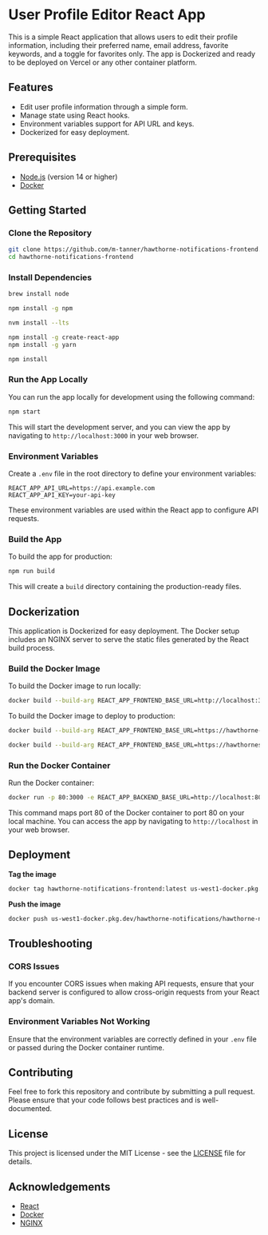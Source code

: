 # User Profile Editor React App

This is a simple React application that allows users to edit their profile information, including their preferred name, email address, favorite keywords, and a toggle for favorites only. The app is Dockerized and ready to be deployed on Vercel or any other container platform.

## Features

- Edit user profile information through a simple form.
- Manage state using React hooks.
- Environment variables support for API URL and keys.
- Dockerized for easy deployment.

## Prerequisites

- [Node.js](https://nodejs.org/) (version 14 or higher)
- [Docker](https://www.docker.com/get-started)

## Getting Started

### Clone the Repository

```bash
git clone https://github.com/m-tanner/hawthorne-notifications-frontend.git
cd hawthorne-notifications-frontend
```

### Install Dependencies

```bash
brew install node
```

```bash
npm install -g npm
```

```bash
nvm install --lts
```

```bash
npm install -g create-react-app
npm install -g yarn
```

```bash
npm install
```

### Run the App Locally

You can run the app locally for development using the following command:

```bash
npm start
```

This will start the development server, and you can view the app by navigating to `http://localhost:3000` in your web browser.

### Environment Variables

Create a `.env` file in the root directory to define your environment variables:

```plaintext
REACT_APP_API_URL=https://api.example.com
REACT_APP_API_KEY=your-api-key
```

These environment variables are used within the React app to configure API requests.

### Build the App

To build the app for production:

```bash
npm run build
```

This will create a `build` directory containing the production-ready files.

## Dockerization

This application is Dockerized for easy deployment. The Docker setup includes an NGINX server to serve the static files generated by the React build process.

### Build the Docker Image

To build the Docker image to run locally:

```bash
docker build --build-arg REACT_APP_FRONTEND_BASE_URL=http://localhost:3000 --platform linux/amd64 -t hawthorne-notifications-frontend:latest .
```


To build the Docker image to deploy to production:

```bash
docker build --build-arg REACT_APP_FRONTEND_BASE_URL=https://hawthorne-notifications-frontend-sdo7vkuv7q-uw.a.run.app --platform linux/amd64 -t hawthorne-notifications-frontend:latest .
```

```bash
docker build --build-arg REACT_APP_FRONTEND_BASE_URL=https://hawthornestereo.news --platform linux/amd64 -t hawthorne-notifications-frontend:latest .
```

### Run the Docker Container

Run the Docker container:

```bash
docker run -p 80:3000 -e REACT_APP_BACKEND_BASE_URL=http://localhost:8080 hawthorne-notifications-frontend
```

This command maps port 80 of the Docker container to port 80 on your local machine. You can access the app by navigating to `http://localhost` in your web browser.

## Deployment

**Tag the image**
```bash
docker tag hawthorne-notifications-frontend:latest us-west1-docker.pkg.dev/hawthorne-notifications/hawthorne-notifications-repo/hawthorne-notifications-frontend:latest
```

**Push the image**
```bash
docker push us-west1-docker.pkg.dev/hawthorne-notifications/hawthorne-notifications-repo/hawthorne-notifications-frontend:latest
```

## Troubleshooting

### CORS Issues

If you encounter CORS issues when making API requests, ensure that your backend server is configured to allow cross-origin requests from your React app's domain.

### Environment Variables Not Working

Ensure that the environment variables are correctly defined in your `.env` file or passed during the Docker container runtime.

## Contributing

Feel free to fork this repository and contribute by submitting a pull request. Please ensure that your code follows best practices and is well-documented.

## License

This project is licensed under the MIT License - see the [LICENSE](LICENSE) file for details.

## Acknowledgements

- [React](https://reactjs.org/)
- [Docker](https://www.docker.com/)
- [NGINX](https://www.nginx.com/)
